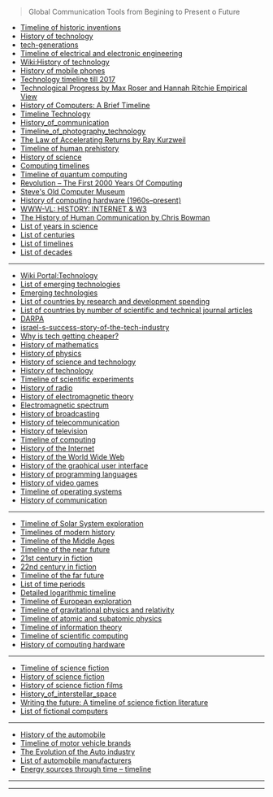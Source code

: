 

> Global Communication Tools from Begining to Present o Future

- [Timeline of historic inventions](https://en.wikipedia.org/wiki/Timeline_of_historic_inventions)
- [History of technology](https://en.wikipedia.org/wiki/History_of_technology)
- [tech-generations](https://www.washingtonpost.com/graphics/2017/entertainment/tech-generations/?utm_term=.841857485b3c)
- [Timeline of electrical and electronic engineering](https://en.wikipedia.org/wiki/Timeline_of_electrical_and_electronic_engineering)
- [Wiki:History of technology](https://en.wikipedia.org/wiki/Category:History_of_technology)
- [History of mobile phones](https://en.wikipedia.org/wiki/History_of_mobile_phones)
- [Technology timeline till 2017](https://www.explainthatstuff.com/timeline.html)
- [Technological Progress
by Max Roser and Hannah Ritchie
Empirical View](https://ourworldindata.org/technological-progress)
- [History of Computers: A Brief Timeline](https://www.livescience.com/20718-computer-history.html)
- [Timeline Technology](https://timelines.ws/subjects/Technology.HTML)
- [History_of_communication](https://en.wikipedia.org/wiki/History_of_communication)
- [Timeline_of_photography_technology](https://en.wikipedia.org/wiki/Timeline_of_photography_technology)
- [	The Law of Accelerating Returns 
by  	Ray Kurzweil
](https://web.archive.org/web/20100619033859/http://www.kurzweilai.net/articles/art0134.html?printable=1)
- [Timeline of human prehistory](https://en.wikipedia.org/wiki/Timeline_of_human_prehistory)
- [History of science](https://en.wikipedia.org/wiki/History_of_science)
- [Computing timelines](https://en.wikipedia.org/wiki/Category:Computing_timelines)
- [Timeline of quantum computing](https://en.wikipedia.org/wiki/Timeline_of_quantum_computing)
- [Revolution – The First 2000 Years Of Computing](https://www.computerhistory.org/revolution/)
- [Steve's Old Computer Museum](http://www.oldcomputers.net/)
- [History of computing hardware (1960s–present)](https://en.wikipedia.org/wiki/History_of_computing_hardware_(1960s%E2%80%93present))
- [WWW-VL: HISTORY: INTERNET & W3](http://vlib.iue.it/history/internet/index.html)
- [The History of Human Communication by Chris Bowman](https://www.preceden.com/timelines/224069-the-history-of-human-communication-by-chris-bowman)
- [List of years in science](https://en.wikipedia.org/wiki/List_of_years_in_science)
- [List of centuries](https://en.wikipedia.org/wiki/List_of_centuries)
- [List of timelines](https://en.wikipedia.org/wiki/List_of_timelines)
- [List of decades](https://en.wikipedia.org/wiki/List_of_decades)


-------------

- [Wiki Portal:Technology](https://en.wikipedia.org/wiki/Portal:Technology)
- [List of emerging technologies](https://en.wikipedia.org/wiki/List_of_emerging_technologies)
- [Emerging technologies](https://en.wikipedia.org/wiki/Emerging_technologies)
- [List of countries by research and development spending](https://en.wikipedia.org/wiki/List_of_countries_by_research_and_development_spending)
- [List of countries by number of scientific and technical journal articles](https://en.wikipedia.org/wiki/List_of_countries_by_number_of_scientific_and_technical_journal_articles)
- [DARPA](https://en.wikipedia.org/wiki/DARPA)
- [israel-s-success-story-of-the-tech-industry](http://www.chinagoabroad.com/en/guide/israel-s-success-story-of-the-tech-industry)
- [Why is tech getting cheaper?](https://www.weforum.org/agenda/2015/10/why-is-tech-getting-cheaper/)
- [History of mathematics](https://en.wikipedia.org/wiki/History_of_mathematics)
- [History of physics](https://en.wikipedia.org/wiki/History_of_physics)
- [History of science and technology](https://en.wikipedia.org/wiki/History_of_science_and_technology)
- [History of technology](https://en.wikipedia.org/wiki/History_of_technology)
- [Timeline of scientific experiments](https://en.wikipedia.org/wiki/Timeline_of_scientific_experiments)
- [History of radio](https://en.wikipedia.org/wiki/History_of_radio)
- [History of electromagnetic theory](https://en.wikipedia.org/wiki/History_of_electromagnetic_theory)
- [Electromagnetic spectrum](https://en.wikipedia.org/wiki/Electromagnetic_spectrum#History)
- [History of broadcasting](https://en.wikipedia.org/wiki/History_of_broadcasting)
- [History of telecommunication](https://en.wikipedia.org/wiki/History_of_telecommunication)
- [History of television](https://en.wikipedia.org/wiki/History_of_television)
- [Timeline of computing](https://en.wikipedia.org/wiki/Timeline_of_computing)
- [History of the Internet](https://en.wikipedia.org/wiki/History_of_the_Internet)
- [History of the World Wide Web](https://en.wikipedia.org/wiki/History_of_the_World_Wide_Web)
- [History of the graphical user interface](https://en.wikipedia.org/wiki/History_of_the_Internet)
- [History of programming languages](https://en.wikipedia.org/wiki/History_of_programming_languages)
- [History of video games](https://en.wikipedia.org/wiki/History_of_video_games)
- [Timeline of operating systems](https://en.wikipedia.org/wiki/Timeline_of_operating_systems)
- [History of communication](https://en.wikipedia.org/wiki/History_of_communication)

--------------------------

- [Timeline of Solar System exploration](https://en.wikipedia.org/wiki/Timeline_of_Solar_System_exploration)
- [Timelines of modern history](https://en.wikipedia.org/wiki/Timelines_of_modern_history)
- [Timeline of the Middle Ages](https://en.wikipedia.org/wiki/Timeline_of_the_Middle_Ages)
- [Timeline of the near future](https://en.wikipedia.org/wiki/Timeline_of_the_near_future)
- [21st century in fiction](https://en.wikipedia.org/wiki/21st_century_in_fiction)
- [22nd century in fiction](https://en.wikipedia.org/wiki/22nd_century_in_fiction)
- [Timeline of the far future](https://en.wikipedia.org/wiki/Timeline_of_the_far_future)
- [List of time periods](https://en.wikipedia.org/wiki/List_of_time_periods)
- [Detailed logarithmic timeline](https://en.wikipedia.org/wiki/Detailed_logarithmic_timeline#18_years_ago_to_present)
- [Timeline of European exploration](https://en.wikipedia.org/wiki/Timeline_of_European_exploration)
- [Timeline of gravitational physics and relativity](https://en.wikipedia.org/wiki/Timeline_of_gravitational_physics_and_relativity)
- [Timeline of atomic and subatomic physics](https://en.wikipedia.org/wiki/Timeline_of_atomic_and_subatomic_physics)
- [Timeline of information theory](https://en.wikipedia.org/wiki/Timeline_of_information_theory)
- [Timeline of scientific computing](https://en.wikipedia.org/wiki/Timeline_of_scientific_computing)
- [History of computing hardware](https://en.wikipedia.org/wiki/History_of_computing_hardware)

---------------

- [Timeline of science fiction](https://en.wikipedia.org/wiki/Timeline_of_science_fiction)
- [History of science fiction](https://en.wikipedia.org/wiki/History_of_science_fiction)
- [History of science fiction films](https://en.wikipedia.org/wiki/History_of_science_fiction_films)
- [History_of_interstellar_space](https://en.wikipedia.org/wiki/Hyperspace#History_of_interstellar_space)
- [Writing the future: A timeline of science fiction literature](https://www.bbc.com/timelines/zp7dwmn)
- [List of fictional computers](https://en.wikipedia.org/wiki/List_of_fictional_computers)

-------------

- [History of the automobile](https://en.wikipedia.org/wiki/History_of_the_automobile)
- [Timeline of motor vehicle brands](https://en.wikipedia.org/wiki/Timeline_of_motor_vehicle_brands)
- [The Evolution of the Auto industry](https://www.timetoast.com/timelines/the-evolution-of-the-car-industry)
- [List of automobile manufacturers](https://en.wikipedia.org/wiki/List_of_automobile_manufacturers)
- [Energy sources through time – timeline](https://www.sciencelearn.org.nz/resources/1636-energy-sources-through-time-timeline)

------------------
----------------------
